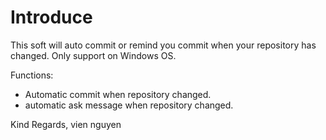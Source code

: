 
Introduce
===================================
This soft will auto commit or remind you commit when your repository has changed. Only support on Windows OS.

Functions:
+ Automatic commit when repository changed.
+ automatic ask message when repository changed.

Kind Regards,
vien nguyen
